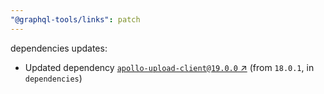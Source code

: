 ```yaml
---
"@graphql-tools/links": patch
---
```

dependencies updates:
  - Updated dependency [`apollo-upload-client@19.0.0` ↗︎](https://www.npmjs.com/package/apollo-upload-client/v/19.0.0) (from `18.0.1`, in `dependencies`)
